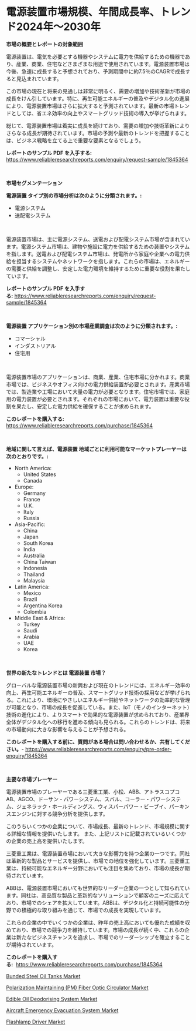 <p><h1>電源装置市場規模、年間成長率、トレンド2024年〜2030年</h1></p><p><strong>市場の概要とレポートの対象範囲</strong></p>
<p><p>電源装置は、電気を必要とする機器やシステムに電力を供給するための機器であり、産業、商業、住宅などさまざまな用途で使用されています。電源装置市場は今後、急速に成長すると予想されており、予測期間中に約7.5％のCAGRで成長すると見込まれています。</p><p>この市場の現在と将来の見通しは非常に明るく、需要の増加や技術革新が市場の成長をけん引しています。特に、再生可能エネルギーの普及やデジタル化の進展により、電源装置市場はさらに拡大すると予測されています。最新の市場トレンドとしては、省エネ効率の向上やスマートグリッド技術の導入が挙げられます。</p><p>総じて、電源装置市場は着実に成長を続けており、需要の増加や技術革新によりさらなる成長が期待されています。市場の予測や最新のトレンドを把握することは、ビジネス戦略を立てる上で重要な要素となるでしょう。</p></p>
<p><strong>レポートのサンプル PDF を入手する:</strong> <a href="https://www.reliableresearchreports.com/enquiry/request-sample/1845364">https://www.reliableresearchreports.com/enquiry/request-sample/1845364</a></p>
<p>&nbsp;</p>
<p><strong>市場セグメンテーション</strong></p>
<p><strong>電源装置 タイプ別の市場分析は次のように分類されます。:</strong></p>
<p><ul><li>電源システム</li><li>送配電システム</li></ul></p>
<p>&nbsp;</p>
<p><p>電源装置市場は、主に電源システム、送電および配電システム市場が含まれています。電源システム市場は、建物や施設に電力を供給するための装置やシステムを指します。送電および配電システム市場は、発電所から家庭や企業への電力供給を担当するシステムやネットワークを指します。これらの市場は、エネルギーの需要と供給を調整し、安定した電力環境を維持するために重要な役割を果たしています。</p></p>
<p><strong>レポートのサンプル PDF を入手する:</strong>&nbsp;<a href="https://www.reliableresearchreports.com/enquiry/request-sample/1845364">https://www.reliableresearchreports.com/enquiry/request-sample/1845364</a></p>
<p>&nbsp;</p>
<p><strong> 電源装置 アプリケーション別の市場産業調査は次のように分類されます。:</strong></p>
<p><ul><li>コマーシャル</li><li>インダストリアル</li><li>住宅用</li></ul></p>
<p>&nbsp;</p>
<p><p>電源装置市場のアプリケーションは、商業、産業、住宅市場に分かれます。商業市場では、ビジネスやオフィス向けの電力供給装置が必要とされます。産業市場では、製造業や工場において大量の電力が必要となります。住宅市場では、家庭用の電力装置が必要とされます。それぞれの市場において、電力装置は重要な役割を果たし、安定した電力供給を確保することが求められます。</p></p>
<p><strong>このレポートを購入する:</strong>&nbsp; <a href="https://www.reliableresearchreports.com/purchase/1845364">https://www.reliableresearchreports.com/purchase/1845364</a></p>
<p>&nbsp;</p>
<p><strong>地域に関して言えば、電源装置 地域ごとに利用可能なマーケットプレーヤーは次のとおりです。:</strong></p>
<p><ul>
    <li>
        North America:
        <ul>
            <li>United States</li>
            <li>Canada</li>
        </ul>
    </li>
    <li>
        Europe:
        <ul>
            <li>Germany</li>
            <li>France</li>
            <li>U.K.</li>
            <li>Italy</li>
            <li>Russia</li>
        </ul>
    </li>
    <li>
        Asia-Pacific:
        <ul>
            <li>China</li>
            <li>Japan</li>
            <li>South Korea</li>
            <li>India</li>
            <li>Australia</li>
            <li>China Taiwan</li>
            <li>Indonesia</li>
            <li>Thailand</li>
            <li>Malaysia</li>
        </ul>
    </li>
    <li>
        Latin America:
        <ul>
            <li>Mexico</li>
            <li>Brazil</li>
            <li>Argentina Korea</li>
            <li>Colombia</li>
        </ul>
    </li>
    <li>
        Middle East & Africa:
        <ul>
            <li>Turkey</li>
            <li>Saudi</li>
            <li>Arabia</li>
            <li>UAE</li>
            <li>Korea</li>
        </ul>
    </li>
    </ul></p>
<p>&nbsp;</p>
<p><strong>世界の新たなトレンドとは 電源装置 市場？</strong></p>
<p><p>グローバルな電源装置市場の新興および現在のトレンドには、エネルギー効率の向上、再生可能エネルギーの普及、スマートグリッド技術の採用などが挙げられる。これにより、環境にやさしいエネルギー供給やネットワークの効率的な管理が可能となり、市場の成長を促進している。また、IoT（モノのインターネット）技術の進化により、よりスマートで効果的な電源装置が求められており、産業界全体がデジタル化への移行を進める傾向も見られる。これらのトレンドは、将来の市場動向に大きな影響を与えることが予想される。</p></p>
<p><strong>このレポートを購入する前に、質問がある場合は問い合わせるか、共有してください。</strong>- <a href="https://www.reliableresearchreports.com/enquiry/pre-order-enquiry/1845364">https://www.reliableresearchreports.com/enquiry/pre-order-enquiry/1845364</a></p>
<p>&nbsp;</p>
<p><strong>主要な市場プレーヤー</strong></p>
<p><p>電源装置市場のプレーヤーである三菱重工業、小松、ABB、アトラスコプコAB、AGCO、ドーサン・パワーシステム、スバル、コーラー・パワーシステム、ジェネラック・ホールディングス、ウィスパーパワー・ビーブイ、パーキンスエンジンに対する競争分析を提供します。 </p><p>このうちいくつかの企業について、市場成長、最新のトレンド、市場規模に関する詳細な情報を提供いたします。 また、上記リストに記載されているいくつかの企業の売上高を提供いたします。</p><p>三菱重工業は、電源装置市場において大きな影響力を持つ企業の一つです。同社は革新的な製品とサービスを提供し、市場での地位を強化しています。三菱重工業は、持続可能なエネルギー分野においても注目を集めており、市場の成長が期待されています。</p><p>ABBは、電源装置市場においても世界的なリーダー企業の一つとして知られています。同社は、高品質な製品と革新的なソリューションで顧客のニーズに応えており、市場でのシェアを拡大しています。ABBは、デジタル化と持続可能性の分野での積極的な取り組みを通じて、市場での成長を実現しています。</p><p>これらの企業の中でいくつかの企業は、昨年の売上高においても優れた成績を収めており、市場での競争力を維持しています。市場の成長が続く中、これらの企業は新たなビジネスチャンスを追求し、市場でのリーダーシップを確立することが期待されています。</p></p>
<p><strong>このレポートを購入する:</strong>&nbsp;&nbsp;<a href="https://www.reliableresearchreports.com/purchase/1845364">https://www.reliableresearchreports.com/purchase/1845364</a></p>
<p><p><a href="https://github.com/Glendatilghmankmgz0rbhwpy/Market-Research-Report-List-1/blob/main/bunded-steel-oil-tanks-market.md">Bunded Steel Oil Tanks Market</a></p><p><a href="https://view.publitas.com/reportprime-1/polarization-maintaining-pm-fiber-optic-circulator-market-size-evaluating-its-market-trends-growth-and-projections-2024-2031/">Polarization Maintaining (PM) Fiber Optic Circulator Market</a></p><p><a href="https://changeable-paste-463.notion.site/Edible-Oil-Deodorising-System-Market-Size-Focuses-on-Market-Dynamics-In-Depth-Analysis-and-Future-P-796d2f8ed7fd4900b99049e3d5d49289">Edible Oil Deodorising System Market</a></p><p><a href="https://fuschia-pecorino-a6d.notion.site/Aircraft-Emergency-Evacuation-System-Market-Provides-Detailed-Segmentation-of-this-Market-based-on-T-87ad85d79abb4ed3aa5a6af61b003392">Aircraft Emergency Evacuation System Market</a></p><p><a href="https://view.publitas.com/reportprime-1/flashlamp-driver-market-size-focuses-on-market-dynamics-in-depth-analysis-and-future-projections-of-its-market-forecasted-for-period-from-2024-to-2031/">Flashlamp Driver Market</a></p></p>